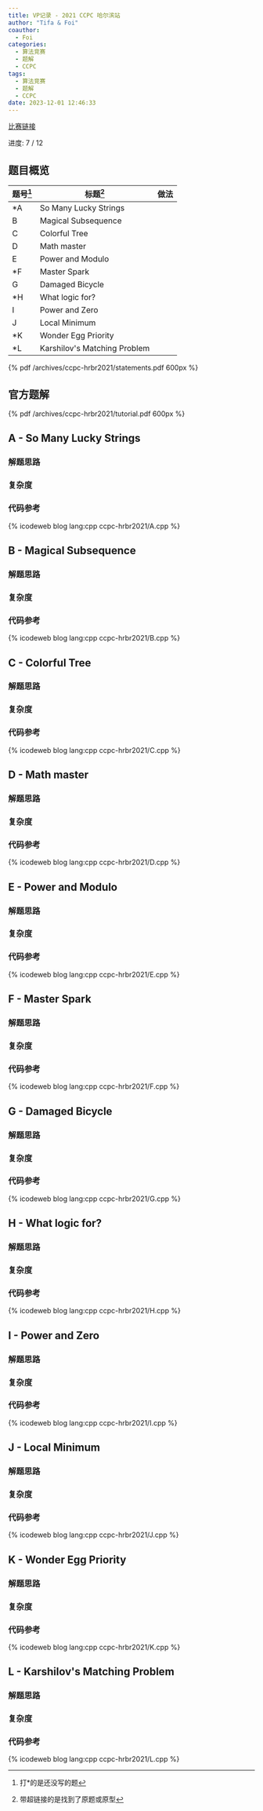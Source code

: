 ```yaml
---
title: VP记录 - 2021 CCPC 哈尔滨站
author: "Tifa & Foi"
coauthor:
  - Foi
categories:
  - 算法竞赛
  - 题解
  - CCPC
tags:
  - 算法竞赛
  - 题解
  - CCPC
date: 2023-12-01 12:46:33
---
```


[比赛链接](https://codeforces.com/gym/103447)

进度: 7 / 12

<!-- more -->

## 题目概览

| 题号[^1] | 标题[^2]                     | 做法 |
| -------- | ---------------------------- | ---- |
| \*A      | So Many Lucky Strings        |      |
| B        | Magical Subsequence          |      |
| C        | Colorful Tree                |      |
| D        | Math master                  |      |
| E        | Power and Modulo             |      |
| \*F      | Master Spark                 |      |
| G        | Damaged Bicycle              |      |
| \*H      | What logic for?              |      |
| I        | Power and Zero               |      |
| J        | Local Minimum                |      |
| \*K      | Wonder Egg Priority          |      |
| \*L      | Karshilov's Matching Problem |      |

[^1]: 打\*的是还没写的题

[^2]: 带超链接的是找到了原题或原型

{% pdf /archives/ccpc-hrbr2021/statements.pdf 600px %}

## 官方题解

{% pdf /archives/ccpc-hrbr2021/tutorial.pdf 600px %}

## A - So Many Lucky Strings

### 解题思路

### 复杂度

### 代码参考

{% icodeweb blog lang:cpp ccpc-hrbr2021/A.cpp %}

## B - Magical Subsequence

### 解题思路

### 复杂度

### 代码参考

{% icodeweb blog lang:cpp ccpc-hrbr2021/B.cpp %}

## C - Colorful Tree

### 解题思路

### 复杂度

### 代码参考

{% icodeweb blog lang:cpp ccpc-hrbr2021/C.cpp %}

## D - Math master

### 解题思路

### 复杂度

### 代码参考

{% icodeweb blog lang:cpp ccpc-hrbr2021/D.cpp %}

## E - Power and Modulo

### 解题思路

### 复杂度

### 代码参考

{% icodeweb blog lang:cpp ccpc-hrbr2021/E.cpp %}

## F - Master Spark

### 解题思路

### 复杂度

### 代码参考

{% icodeweb blog lang:cpp ccpc-hrbr2021/F.cpp %}

## G - Damaged Bicycle

### 解题思路

### 复杂度

### 代码参考

{% icodeweb blog lang:cpp ccpc-hrbr2021/G.cpp %}

## H - What logic for?

### 解题思路

### 复杂度

### 代码参考

{% icodeweb blog lang:cpp ccpc-hrbr2021/H.cpp %}

## I - Power and Zero

### 解题思路

### 复杂度

### 代码参考

{% icodeweb blog lang:cpp ccpc-hrbr2021/I.cpp %}

## J - Local Minimum

### 解题思路

### 复杂度

### 代码参考

{% icodeweb blog lang:cpp ccpc-hrbr2021/J.cpp %}

## K - Wonder Egg Priority

### 解题思路

### 复杂度

### 代码参考

{% icodeweb blog lang:cpp ccpc-hrbr2021/K.cpp %}

## L - Karshilov's Matching Problem

### 解题思路

### 复杂度

### 代码参考

{% icodeweb blog lang:cpp ccpc-hrbr2021/L.cpp %}
